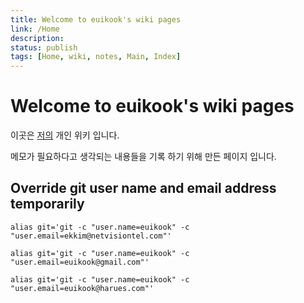 ```yaml
---
title: Welcome to euikook's wiki pages
link: /Home
description: 
status: publish
tags: [Home, wiki, notes, Main, Index]
---
```


# Welcome to euikook's wiki pages

이곳은 [저의](About.md) 개인 위키 입니다. 

메모가 필요하다고 생각되는 내용들을 기록 하기 위해 만든 페이지 입니다.

## Override git user name and email address temporarily
```
alias git='git -c "user.name=euikook" -c "user.email=ekkim@netvisiontel.com"'
```
```
alias git='git -c "user.name=euikook" -c "user.email=euikook@gmail.com"'
```
```
alias git='git -c "user.name=euikook" -c "user.email=euikook@harues.com"'
```